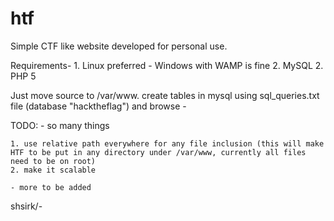 # htf
Simple CTF like website developed for personal use.

Requirements- 
    1. Linux preferred - Windows with WAMP is fine
    2. MySQL
    2. PHP 5

Just move source to /var/www. create tables in mysql using sql_queries.txt file (database "hacktheflag") and browse - 

TODO:
    - so many things 

    1. use relative path everywhere for any file inclusion (this will make HTF to be put in any directory under /var/www, currently all files need to be on root)
    2. make it scalable

    - more to be added

shsirk/-
